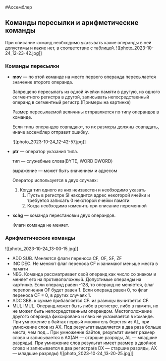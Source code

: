 #Ассемблер 
## Команды пересылки и арифметические команды

При описание команд необходимо указывать какие операнды в ней допустимы и какие нет, в соответствие с таблицей.
![[photo_2023-10-24_12-23-42.jpg]]
### Команды пересылки

- **mov** — по этой команде на место первого операнда пересылается значение второго операнда.
    
    Запрещено пересылать из одной ячейки памяти в другую, из одного сегментного регистра в другой, записывать непосредственный операнд в сегментный регистр.(Примеры на картинке)
    
    Размер пересылаемой величины отправляется по типу операндов в команде.
    
    Если типы операндов совпадают, то их размеры должны совпадать, иначе ассемблер отправит ошибку.
    
    ![[photo_2023-10-24_12-42-57.jpg]]
    
- **ptr** — оператор указания типа.
    
    тип — служебные слова(BYTE, WORD DWORD)
    
    выражение — может быть значением и адресом
    
    Оператор используется в двух случаях:
    
    1. Когда тип одного из них неизвестен и необходимо указать
        1. Пусть в регистре SI находится адрес некоторой ячейки и требуется записать 0 некоторой ячейки памяти
        2. Когда необходимо изменить при описание переменной
- ******************xchg****************** — команда перестановки двух операндов.
    
    Флаги команда не меняет.
    

### Арифметические команды

![[photo_2023-10-24_13-00-15.jpg]]
- ADD SUB. Меняются флаги переноса CF, OF, SF, ZF
- INC DEC. Не меняют флаг переноса CF и занимают меньше места в памяти
- NEG. Команда рассматривает свой операнд как число со знаком и меняет его на противоположный. Допустимые операнды на картинке. Если операнд равен -128, то операнд не меняется, флаг переполнения OF будет равен 1. Если операнд равен 0, то флаг переноса CF = 0, в других случаях 1.
- ADC SBB. к сумме прибавляется CF. из разницы вычитается CF.
- MUL IMUL. Операнд может быть либо в регистре, либо в памяти, но не может быть непосредственным операндом. Местоположение другого операнда фиксировано и явно не указывается в команде. При умножение в байтах первый множитель берется из AL, при умножение слов из AX. Под результат выделяется в два раза больше места, чем под… При умножение байтов, результат имеет размер слово и записывается в AX(AH — старшие разряды, AL — младшие разряды). При умножение слов результат имеет размер в двойное слово и записывается в два регистра(в DX — старшие разряды, AX — младшие разряды)
![[photo_2023-10-24_13-20-25.jpg]]